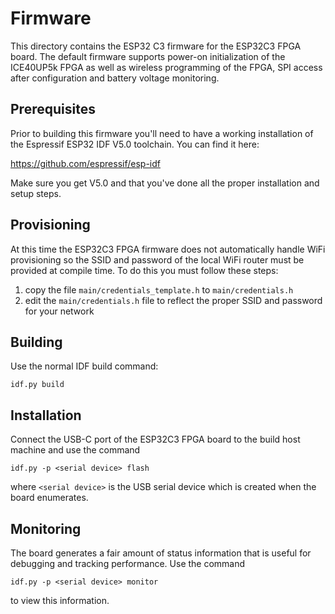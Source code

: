 # Firmware
This directory contains the ESP32 C3 firmware for the ESP32C3 FPGA board. The
default firmware supports power-on initialization of the ICE40UP5k FPGA as well
as wireless programming of the FPGA, SPI access after configuration and battery
voltage monitoring.

## Prerequisites
Prior to building this firmware you'll need to have a working installation of the
Espressif ESP32 IDF V5.0 toolchain. You can find it here:

https://github.com/espressif/esp-idf

Make sure you get V5.0 and that you've done all the proper installation and
setup steps.

## Provisioning
At this time the ESP32C3 FPGA firmware does not automatically handle WiFi
provisioning so the SSID and password of the local WiFi router must be provided
at compile time. To do this you must follow these steps:

1) copy the file `main/credentials_template.h` to `main/credentials.h`
2) edit the `main/credentials.h` file to reflect the proper SSID and password for
your network

## Building
Use the normal IDF build command:
```
idf.py build
```

## Installation
Connect the USB-C port of the ESP32C3 FPGA board to the build host machine and
use the command
```
idf.py -p <serial device> flash
````

where `<serial device>` is the USB serial device which is created when the board
enumerates.

## Monitoring
The board generates a fair amount of status information that is useful for
debugging and tracking performance. Use the command
```
idf.py -p <serial device> monitor
```
  
to view this information.
